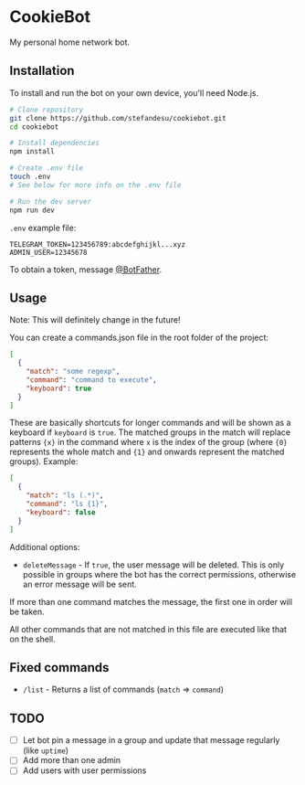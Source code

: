 # CookieBot

My personal home network bot.

## Installation

To install and run the bot on your own device, you'll need Node.js.

```bash
# Clone repository
git clone https://github.com/stefandesu/cookiebot.git
cd cookiebot

# Install dependencies
npm install

# Create .env file
touch .env
# See below for more info on the .env file

# Run the dev server
npm run dev
```

`.env` example file:

```
TELEGRAM_TOKEN=123456789:abcdefghijkl...xyz
ADMIN_USER=12345678
```

To obtain a token, message [@BotFather](https://t.me/BotFather).

## Usage

Note: This will definitely change in the future!

You can create a commands.json file in the root folder of the project:

```json
[
  {
    "match": "some regexp",
    "command": "command to execute",
    "keyboard": true
  }
]
```

These are basically shortcuts for longer commands and will be shown as a keyboard if `keyboard` is `true`. The matched groups in the match will replace patterns `{x}` in the command where `x` is the index of the group (where `{0}` represents the whole match and `{1}` and onwards represent the matched groups). Example:

```json
[
  {
    "match": "ls (.*)",
    "command": "ls {1}",
    "keyboard": false
  }
]
```

Additional options:

- `deleteMessage` - If `true`, the user message will be deleted. This is only possible in groups where the bot has the correct permissions, otherwise an error message will be sent.

If more than one command matches the message, the first one in order will be taken.

All other commands that are not matched in this file are executed like that on the shell.

## Fixed commands

- `/list` - Returns a list of commands (`match` => `command`)


## TODO

- [ ] Let bot pin a message in a group and update that message regularly (like `uptime`)
- [ ] Add more than one admin
- [ ] Add users with user permissions

